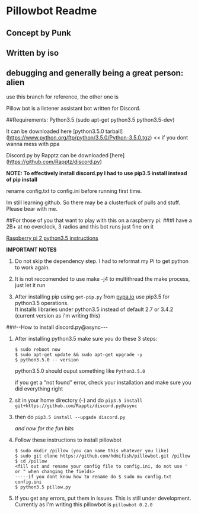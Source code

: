 # Pillowbot Readme
## Concept by Punk
## Written by iso
## debugging and generally being a great person: alien


use this branch for reference, the other one is 


Pillow bot is a listener assistant bot written for Discord. 

##Requirements: 
Python3.5 (sudo apt-get python3.5 python3.5-dev) 

It can be downloaded here [python3.5.0 tarball] (https://www.python.org/ftp/python/3.5.0/Python-3.5.0.tgz)  << if you dont wanna mess with ppa

Discord.py by Rapptz can be downloaded [here] (https://github.com/Rapptz/discord.py)

**NOTE: To effectively install discord.py I had to use pip3.5 install instead of pip install**


rename config.txt to config.ini before running first time. 


Im still learning github. So there may be a clusterfuck of pulls and stuff. Please bear with me. 









##For those of you that want to play with this on a raspberry pi: 
###I have a 2B+ at no overclock, 3 radios and this bot runs just fine on it 

[Raspberry pi 2 python3.5 instructions](http://bohdan-danishevsky.blogspot.com/2015/10/building-python-35-on-raspberry-pi-2.html) 

**IMPORTANT NOTES** 

1. Do not skip the dependency step. I had to reformat my Pi to get python to work again. 

2. It is not reccomended to use make -j4 to multithread the make process, just let it run

3. After installing pip using `get-pip.py` from [pypa.io](https://bootstrap.pypa.io/get-pip.py) use pip3.5 for python3.5 operations.     
    It installs libraries under python3.5 instead of default 2.7 or 3.4.2 (current version as i'm writing this) 

###--How to install discord.py@async---

1. After installing python3.5 make sure you do these 3 steps: 

   ```
   $ sudo reboot now
   $ sudo apt-get update && sudo apt-get upgrade -y
   $ python3.5.0 -- version
   ```

   python3.5.0 should ouput something like `Python3.5.0` 

   if you get a "not found" error, check your installation and make sure you did everything right



2. sit in your home directory (`~`) and do `pip3.5 install git+https://github.com/Rapptz/discord.py@async` 
3. then do `pip3.5 install --upgade discord.py`

   *and now for the fun bits* 

4. Follow these instructions to install pillowbot 
   ```
   $ sudo mkdir /pillow (you can name this whatever you like) 
   $ sudo git clone https://github.com/hdmifish/pillowbot.git /pillow
   $ cd /pillow
   <fill out and rename your config file to config.ini, do not use ' or " when changing the fields> 
   -----if you dont know how to rename do $ sudo mv config.txt config.ini 
   $ python3.5 pillow.py 
   ```

5. If you get any errors, put them in issues. This is still under development. Currently as I'm writing this pillowbot is `pillowbot 0.2.0` 
